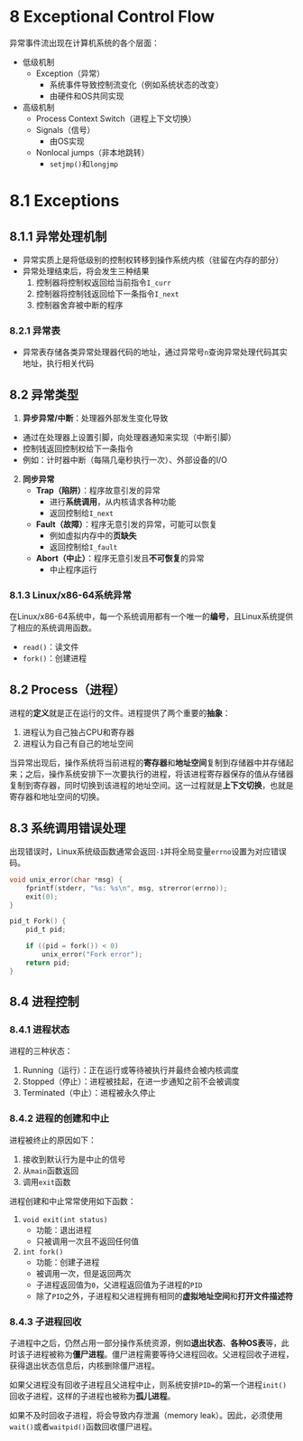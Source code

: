 # 8 Exceptional Control Flow
异常事件流出现在计算机系统的各个层面：
- 低级机制
  - Exception（异常）
    - 系统事件导致控制流变化（例如系统状态的改变）
    - 由硬件和OS共同实现
- 高级机制
  - Process Context Switch（进程上下文切换）
  - Signals（信号）
    - 由OS实现
  - Nonlocal jumps（非本地跳转）
    - `setjmp()`和`longjmp`

# 8.1 Exceptions
## 8.1.1 异常处理机制
- 异常实质上是将低级别的控制权转移到操作系统内核（驻留在内存的部分）
- 异常处理结束后，将会发生三种结果
  1. 控制器将控制权返回给当前指令`I_curr`
  2. 控制器将控制钱返回给下一条指令`I_next`
  3. 控制器舍弃被中断的程序

### 8.2.1 异常表
- 异常表存储各类异常处理器代码的地址，通过异常号`n`查询异常处理代码其实地址，执行相关代码

## 8.2 异常类型
1. **异步异常/中断**：处理器外部发生变化导致
  - 通过在处理器上设置引脚，向处理器通知来实现（中断引脚）
  - 控制钱返回控制权给下一条指令
  - 例如：计时器中断（每隔几毫秒执行一次）、外部设备的I/O
2. **同步异常**
   - **Trap（陷阱）**：程序故意引发的异常
     - 进行**系统调用**，从内核请求各种功能
     - 返回控制给`I_next`
   - **Fault（故障）**：程序无意引发的异常，可能可以恢复
     - 例如虚拟内存中的**页缺失**
     - 返回控制给`I_fault`
   - **Abort（中止）**：程序无意引发且**不可恢复**的异常
     - 中止程序运行

### 8.1.3 Linux/x86-64系统异常
在Linux/x86-64系统中，每一个系统调用都有一个唯一的**编号**，且Linux系统提供了相应的系统调用函数。
- `read()`：读文件
- `fork()`：创建进程

## 8.2 Process（进程）
进程的**定义**就是正在运行的文件。进程提供了两个重要的**抽象**：
1. 进程认为自己独占CPU和寄存器
2. 进程认为自己有自己的地址空间

当异常出现后，操作系统将当前进程的**寄存器**和**地址空间**复制到存储器中并存储起来；之后，操作系统安排下一次要执行的进程，将该进程寄存器保存的值从存储器复制到寄存器，同时切换到该进程的地址空间。这一过程就是**上下文切换**，也就是寄存器和地址空间的切换。

## 8.3 系统调用错误处理
出现错误时，Linux系统级函数通常会返回`-1`并将全局变量`errno`设置为对应错误码。

```c
void unix_error(char *msg) {
    fprintf(stderr, "%s: %s\n", msg, strerror(errno));
    exit(0);
}

pid_t Fork() {
    pid_t pid;

    if ((pid = fork()) < 0)
        unix_error("Fork error");
    return pid;
}
```

## 8.4 进程控制
### 8.4.1 进程状态
进程的三种状态：
1. Running（运行）：正在运行或等待被执行并最终会被内核调度
2. Stopped（停止）：进程被挂起，在进一步通知之前不会被调度
3. Terminated（中止）：进程被永久停止

### 8.4.2 进程的创建和中止
进程被终止的原因如下：
1. 接收到默认行为是中止的信号
2. 从`main`函数返回
3. 调用`exit`函数

进程创建和中止常常使用如下函数：
1. `void exit(int status)`
   - 功能：退出进程
   - 只被调用一次且不返回任何值
2. `int fork()`
   - 功能：创建子进程
   - 被调用一次，但是返回两次
   - 子进程返回值为`0`，父进程返回值为子进程的`PID`
   - 除了`PID`之外，子进程和父进程拥有相同的**虚拟地址空间**和**打开文件描述符**

### 8.4.3 子进程回收
子进程中之后，仍然占用一部分操作系统资源，例如**退出状态**、**各种OS表**等，此时该子进程被称为**僵尸进程**。僵尸进程需要等待父进程回收。父进程回收子进程，获得退出状态信息后，内核删除僵尸进程。

如果父进程没有回收子进程且父进程中止，则系统安排`PID=`的第一个进程`init()`回收子进程，这样的子进程也被称为**孤儿进程**。

如果不及时回收子进程，将会导致内存泄漏（memory leak）。因此，必须使用`wait()`或者`waitpid()`函数回收僵尸进程。

